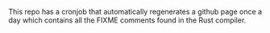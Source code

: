 This repo has a cronjob that automatically regenerates a github page once a day which contains
all the FIXME comments found in the Rust compiler.
